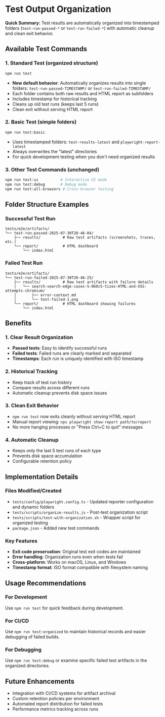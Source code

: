 # Test Output Organization

**Quick Summary:** Test results are automatically organized into timestamped folders (`test-run-passed-*` or `test-run-failed-*`) with automatic cleanup and clean exit behavior.

## Available Test Commands

### 1. Standard Test (organized structure)
```bash
npm run test
```
- **New default behavior**: Automatically organizes results into single folders: `test-run-passed-TIMESTAMP/` or `test-run-failed-TIMESTAMP/`
- Each folder contains both raw results and HTML report as subfolders
- Includes timestamp for historical tracking
- Cleans up old test runs (keeps last 5 runs)
- Clean exit without serving HTML report

### 2. Basic Test (simple folders)
```bash
npm run test:basic
```
- Uses timestamped folders: `test-results-latest` and `playwright-report-latest`
- Always overwrites the "latest" directories  
- For quick development testing when you don't need organized results

### 3. Other Test Commands (unchanged)
```bash
npm run test:ui          # Interactive UI mode
npm run test:debug       # Debug mode
npm run test:all-browsers # Cross-browser testing
```

## Folder Structure Examples

### Successful Test Run
```
tests/e2e/artifacts/
└── test-run-passed-2025-07-30T20-46-04/
    ├── results/          # Raw test artifacts (screenshots, traces, etc.)
    └── report/           # HTML dashboard
        └── index.html
```

### Failed Test Run
```
tests/e2e/artifacts/
└── test-run-failed-2025-07-30T20-46-25/
    ├── results/          # Raw test artifacts with failure details
    │   └── search-search-edge-cases-S-060c5-tizes-HTML-and-XSS-attempts-chromium/
    │       ├── error-context.md
    │       └── test-failed-1.png
    └── report/           # HTML dashboard showing failures
        └── index.html
```

## Benefits

### 1. Clear Result Organization
- **Passed tests**: Easy to identify successful runs
- **Failed tests**: Failed runs are clearly marked and separated
- **Timestamps**: Each run is uniquely identified with ISO timestamp

### 2. Historical Tracking
- Keep track of test run history
- Compare results across different runs
- Automatic cleanup prevents disk space issues

### 3. Clean Exit Behavior
- `npm run test` now exits cleanly without serving HTML report
- Manual report viewing: `npx playwright show-report path/to/report`
- No more hanging processes or "Press Ctrl+C to quit" messages

### 4. Automatic Cleanup
- Keeps only the last 5 test runs of each type
- Prevents disk space accumulation
- Configurable retention policy

## Implementation Details

### Files Modified/Created
- `tests/config/playwright.config.ts` - Updated reporter configuration and dynamic folders
- `tests/scripts/organize-results.js` - Post-test organization script
- `tests/scripts/test-with-organization.sh` - Wrapper script for organized testing
- `package.json` - Added new test commands

### Key Features
- **Exit code preservation**: Original test exit codes are maintained
- **Error handling**: Organization runs even when tests fail
- **Cross-platform**: Works on macOS, Linux, and Windows
- **Timestamp format**: ISO format compatible with filesystem naming

## Usage Recommendations

### For Development
Use `npm run test` for quick feedback during development.

### For CI/CD
Use `npm run test:organized` to maintain historical records and easier debugging of failed builds.

### For Debugging
Use `npm run test:debug` or examine specific failed test artifacts in the organized directories.

## Future Enhancements
- Integration with CI/CD systems for artifact archival
- Custom retention policies per environment
- Automated report distribution for failed tests
- Performance metrics tracking across runs